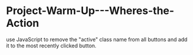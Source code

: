 # Project-Warm-Up---Wheres-the-Action
 use JavaScript to remove the "active" class name from all buttons and add it to the most recently clicked button.

